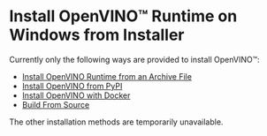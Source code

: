 # Install OpenVINO™ Runtime on Windows from Installer

Currently only the following ways are provided to install OpenVINO™:

* [Install OpenVINO Runtime from an Archive File](installing-openvino-from-archive-windows.md)
* [Install OpenVINO from PyPI](installing-openvino-pip.md)
* [Install OpenVINO with Docker](installing-openvino-docker-windows.md)
* [Build From Source](https://github.com/openvinotoolkit/openvino/wiki/BuildingCode)

The other installation methods are temporarily unavailable.